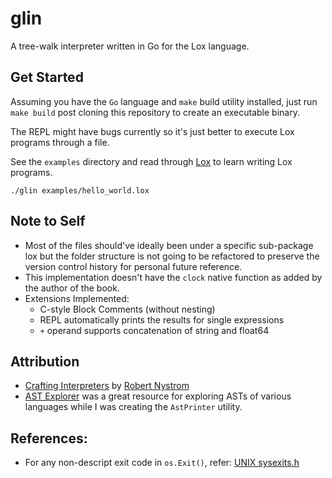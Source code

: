 # glin

A tree-walk interpreter written in Go for the Lox language.

## Get Started

Assuming you have the `Go` language and `make` build utility installed, just run `make build` post cloning this repository to create an executable binary.

The REPL might have bugs currently so it's just better to execute Lox programs through a file.

See the `examples` directory and read through [Lox](https://craftinginterpreters.com/the-lox-language.html) to learn writing Lox programs.

```
./glin examples/hello_world.lox
```

## Note to Self

- Most of the files should've ideally been under a specific sub-package lox but the folder structure is not going to be refactored to preserve the version control history for personal future reference.
- This implementation doesn't have the `clock` native function as added by the author of the book.
- Extensions Implemented:
  - C-style Block Comments (without nesting)
  - REPL automatically prints the results for single expressions
  - `+` operand supports concatenation of string and float64

## Attribution

- [Crafting Interpreters](https://craftinginterpreters.com/) by [Robert Nystrom](https://github.com/munificent)
- [AST Explorer](https://astexplorer.net/) was a great resource for exploring ASTs of various languages while I was creating the `AstPrinter` utility.

## References:

- For any non-descript exit code in `os.Exit()`, refer: [UNIX sysexits.h](https://www.freebsd.org/cgi/man.cgi?query=sysexits&apropos=0&sektion=0&manpath=FreeBSD+4.3-RELEASE&format=html)
